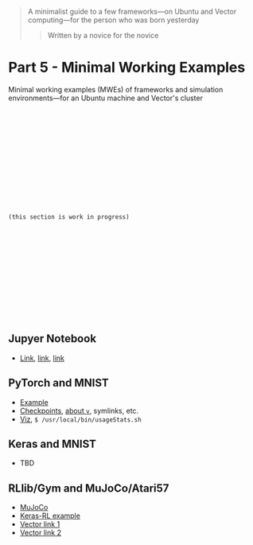 > A minimalist guide to  a few frameworks⁠—on Ubuntu and Vector computing⁠—for the person who was born yesterday
>> Written by a novice for the novice

# Part 5 - Minimal Working Examples

Minimal working examples (MWEs) of frameworks and simulation environments—for an Ubuntu machine and Vector's cluster

```















(this section is work in progress)















```

## Jupyer Notebook

- [Link](https://support.vectorinstitute.ai/jupyter_notebook), [link](https://jupyter.org/install), [link](https://jupyter.readthedocs.io/en/latest/running.html#running)

## PyTorch and MNIST

- [Example](https://support.vectorinstitute.ai/wandb)
- [Checkpoints](https://support.vectorinstitute.ai/CheckpointRestartInstructions), [about `v`](https://support.vectorinstitute.ai/AboutVaughan2), symlinks, etc.
- [Viz](https://support.vectorinstitute.ai/wandb), `$ /usr/local/bin/usageStats.sh`

## Keras and MNIST

- TBD

## RLlib/Gym and MuJoCo/Atari57

- [MuJoCo](https://github.com/openai/mujoco-py/)
- [Keras-RL example](https://github.com/keras-rl/keras-rl/blob/master/examples/ddpg_mujoco.py)
- [Vector link 1](https://support.vectorinstitute.ai/mujoco_updated)
- [Vector link 2](https://support.vectorinstitute.ai/SoftwareVaughan)

